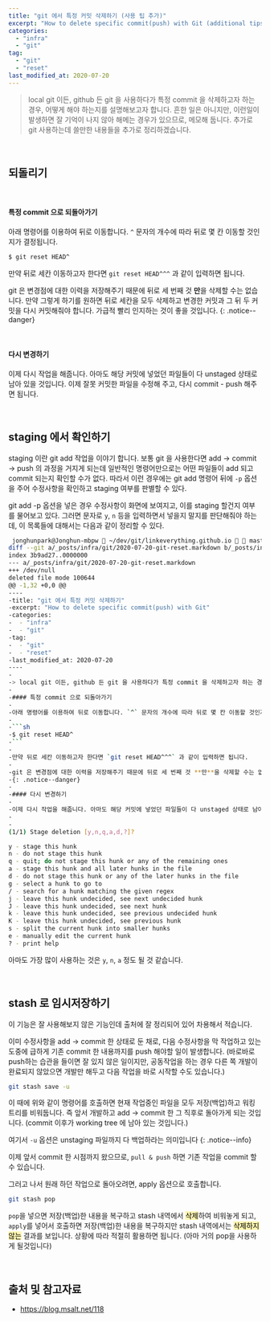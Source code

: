```yaml
---
title: "git 에서 특정 커밋 삭제하기 (사용 팁 추가)"
excerpt: "How to delete specific commit(push) with Git (additional tips for Git)"
categories:
  - "infra"
  - "git"
tag:
  - "git"
  - "reset"
last_modified_at: 2020-07-20
---
```


> local git 이든, github 든 git 을 사용하다가 특정 commit 을 삭제하고자 하는 경우, 어떻게 해야 하는지를 설명해보고자 합니다. 흔한 일은 아니지만, 이런일이 발생하면 잘 기억이 나지 않아 해메는 경우가 있으므로, 메모해 둡니다. 추가로 git 사용하는데 쓸만한 내용들을 추가로 정리하겠습니다.

<br/>

## 되돌리기

<br/>

#### 특정 commit 으로 되돌아가기

아래 명령어를 이용하여 뒤로 이동합니다. `^` 문자의 개수에 따라 뒤로 몇 칸 이동할 것인지가 결정됩니다. 

```sh
$ git reset HEAD^
```

만약 뒤로 세칸 이동하고자 한다면 `git reset HEAD^^^` 과 같이 입력하면 됩니다.

git 은 변경점에 대한 이력을 저장해주기 때문에 뒤로 세 번째 것 **만**을 삭제할 수는 없습니다. 만약 그렇게 하기를 원하면 뒤로 세칸을 모두 삭제하고 변경한 커밋과 그 뒤 두 커밋을 다시 커밋해줘야 합니다. 가급적 빨리 인지하는 것이 좋을 것입니다.
{: .notice--danger}

<br/>

#### 다시 변경하기

이제 다시 작업을 해줍니다. 아마도 해당 커밋에 넣었던 파일들이 다 unstaged 상태로 남아 있을 것입니다. 이제 잘못 커밋한 파일을 수정해 주고, 다시 commit - push 해주면 됩니다. 

<br/>

## staging 에서 확인하기

staging 이란 git add 작업을 이야기 합니다. 보통 git 을 사용한다면 add &rarr; commit &rarr; push 의 과정을 거지게 되는데 일반적인 명령어만으로는 어떤 파일들이 add 되고 commit 되는지 확인할 수가 없다. 따라서 이런 경우에는 git add 명령어 뒤에 `-p` 옵션을 주어 수정사항을 확인하고 staging 여부를 판별할 수 있다. 

git add -p 옵션을 넣은 경우 수정사항이 화면에 보여지고, 이를 staging 할건지 여부를 물어보고 있다. 그러면 문자로 `y`, `n` 등을 입력하면서 넣을지 말지를 판단해줘야 하는데, 이 목록들에 대해서는 다음과 같이 정리할 수 있다.

```sh
 jonghunpark@Jonghun-mbpw  ~/dev/git/linkeverything.github.io   master  git add -p .
diff --git a/_posts/infra/git/2020-07-20-git-reset.markdown b/_posts/infra/git/2020-07-20-git-reset.markdown
index 3b9ad27..0000000
--- a/_posts/infra/git/2020-07-20-git-reset.markdown
+++ /dev/null
deleted file mode 100644
@@ -1,32 +0,0 @@
----
-title: "git 에서 특정 커밋 삭제하기"
-excerpt: "How to delete specific commit(push) with Git"
-categories:
-  - "infra"
-  - "git"
-tag:
-  - "git"
-  - "reset"
-last_modified_at: 2020-07-20
----
-
-> local git 이든, github 든 git 을 사용하다가 특정 commit 을 삭제하고자 하는 경우, 어떻게 해야 하는지를 설명해보고자 합니다. 흔한 일은 아니지만, 이런일이 발생하면 잘 기억이 나지 않아 해메는 경우가 있으므로, 메모해 둡니다.
-
-#### 특정 commit 으로 되돌아가기
-
-아래 명령어를 이용하여 뒤로 이동합니다. `^` 문자의 개수에 따라 뒤로 몇 칸 이동할 것인지가 결정됩니다.
-
-```sh
-$ git reset HEAD^
-```
-
-만약 뒤로 세칸 이동하고자 한다면 `git reset HEAD^^^` 과 같이 입력하면 됩니다.
-
-git 은 변경점에 대한 이력을 저장해주기 때문에 뒤로 세 번째 것 **만**을 삭제할 수는 없습니다. 만약 그렇게 하기를 원하면 뒤로 세칸을 모두 삭제하고 변경한 커밋과 그 뒤 두 커밋을 다시 커밋해줘야 합니다. 가급적 빨리 인지하는 것이 좋을 것입니다.
-{: .notice--danger}
-
-#### 다시 변경하기
-
-이제 다시 작업을 해줍니다. 아마도 해당 커밋에 넣었던 파일들이 다 unstaged 상태로 남아 있을 것입니다. 이제 잘못 커밋한 파일을 수정해 주고, 다시 commit - push 해주면 됩니다.
-
-
(1/1) Stage deletion [y,n,q,a,d,?]?
```

```sh
y - stage this hunk
n - do not stage this hunk
q - quit; do not stage this hunk or any of the remaining ones
a - stage this hunk and all later hunks in the file
d - do not stage this hunk or any of the later hunks in the file
g - select a hunk to go to
/ - search for a hunk matching the given regex
j - leave this hunk undecided, see next undecided hunk
J - leave this hunk undecided, see next hunk
k - leave this hunk undecided, see previous undecided hunk
K - leave this hunk undecided, see previous hunk
s - split the current hunk into smaller hunks
e - manually edit the current hunk
? - print help
```

아마도 가장 많이 사용하는 것은 `y`, `n`, `a` 정도 될 것 같습니다.

<br/>

## stash 로 임시저장하기

이 기능은 잘 사용해보지 않은 기능인데 출처에 잘 정리되어 있어 차용해서 적습니다. 

이미 수정사항을 add &rarr; commit 한 상태로 둔 채로, 다음 수정사항을 막 작업하고 있는 도중에 급하게 기존 commit 한 내용까지를 push 해야할 일이 발생합니다. (바로바로 push하는 습관을 들이면 잘 있지 않은 일이지만, 공동작업을 하는 경우 다른 쪽 개발이 완료되지 않았으면 개발만 해두고 다음 작업을 바로 시작할  수도 있습니다.)

```sh
git stash save -u
```

이 때에 위와 같이 명령어를 호출하면 현재 작업중인 파일을 모두 저장(백업)하고 워킹트리를 비워둡니다. 즉 앞서 개발하고 add &rarr; commit 한 그 직후로 돌아가게 되는 것입니다. (commit 이후가 working tree 에 남아 있는 것입니다.)

여기서 `-u` 옵션은 unstaging 파일까지 다 백업하라는 의미입니다
{: .notice--info}

이제 앞서 commit 한 시점까지 왔으므로, `pull & push` 하면 기존 작업을 commit 할 수 있습니다. 

그러고 나서 원래 하던 작업으로 돌아오려면, apply 옵션으로 호출합니다.

```sh
git stash pop
```

`pop`을 넣으면 저장(백업)한 내용을 복구하고 stash 내역에서 <mark style='background-color: #fff5b1'>삭제</mark>하여 비워놓게 되고, `apply`를 넣어서 호출하면 저장(백업)한 내용을 복구하지만 stash 내역에서는 <mark style='background-color: #fff5b1'>삭제하지 않는</mark> 결과를 보입니다. 상황에 따라 적절히 활용하면 됩니다. (아마 거의 pop을 사용하게 될것입니다)

<br/>

## 출처 및 참고자료

- https://blog.msalt.net/118
